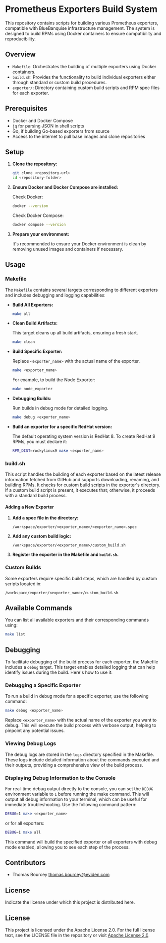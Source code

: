 # Prometheus Exporters Build System

This repository contains scripts for building various Prometheus exporters, compatible with BlueBanquise infrastructure management. The system is designed to build RPMs using Docker containers to ensure compatibility and reproducibility.

## Overview

- `Makefile`: Orchestrates the building of multiple exporters using Docker containers.
- `build.sh`: Provides the functionality to build individual exporters either through standard or custom build procedures.
- `exporter/`: Directory containing custom build scripts and RPM spec files for each exporter.

## Prerequisites

- Docker and Docker Compose
- `jq` for parsing JSON in shell scripts
- Go, if building Go-based exporters from source
- Access to the internet to pull base images and clone repositories

## Setup

1. **Clone the repository:**

    ```bash
    git clone <repository-url>
    cd <repository-folder>
    ```

2. **Ensure Docker and Docker Compose are installed:**

    Check Docker:

    ```bash
    docker --version
    ```

    Check Docker Compose:

    ```bash
    docker compose --version
    ```

3. **Prepare your environment:**

    It's recommended to ensure your Docker environment is clean by removing unused images and containers if necessary.

## Usage

### Makefile

The `Makefile` contains several targets corresponding to different exporters and includes debugging and logging capabilities:

- **Build All Exporters:**

    ```bash
    make all
    ```

- **Clean Build Artifacts:**

    This target cleans up all build artifacts, ensuring a fresh start.

    ```bash
    make clean
    ```

- **Build Specific Exporter:**

    Replace `<exporter_name>` with the actual name of the exporter.

    ```bash
    make <exporter_name>
    ```

    For example, to build the Node Exporter:

    ```bash
    make node_exporter
    ```

- **Debugging Builds:**

    Run builds in debug mode for detailed logging.

    ```bash
    make debug <exporter_name>
    ```

- **Build an exporter for a specific RedHat version:**

    The default operating system version is RedHat 8. To create RedHat 9 RPMs, you must declare it: 

    ```bash
    RPM_DIST=rockylinux9 make <exporter_name>
    ```

### build.sh

This script handles the building of each exporter based on the latest release information fetched from GitHub and supports downloading, renaming, and building RPMs. It checks for custom build scripts in the exporter's directory. If a custom build script is present, it executes that; otherwise, it proceeds with a standard build process.

#### Adding a New Exporter

1. **Add a spec file in the directory:**

    `/workspace/exporter/<exporter_name>/<exporter_name>.spec`

2. **Add any custom build logic:**

    `/workspace/exporter/<exporter_name>/custom_build.sh`

3. **Register the exporter in the Makefile and `build.sh`.**

### Custom Builds

Some exporters require specific build steps, which are handled by custom scripts located in:

```plaintext
/workspace/exporter/<exporter_name>/custom_build.sh
```

## Available Commands

You can list all available exporters and their corresponding commands using:

```bash
make list
```

## Debugging

To facilitate debugging of the build process for each exporter, the Makefile includes a `debug` target. This target enables detailed logging that can help identify issues during the build. Here's how to use it:

### Debugging a Specific Exporter

To run a build in debug mode for a specific exporter, use the following command:

```bash
make debug <exporter_name>
```

Replace `<exporter_name>` with the actual name of the exporter you want to debug. This will execute the build process with verbose output, helping to pinpoint any potential issues.

### Viewing Debug Logs

The debug logs are stored in the `logs` directory specified in the Makefile. These logs include detailed information about the commands executed and their outputs, providing a comprehensive view of the build process.


### Displaying Debug Information to the Console

For real-time debug output directly to the console, you can set the `DEBUG` environment variable to `1` before running the make command. This will output all debug information to your terminal, which can be useful for immediate troubleshooting. Use the following command pattern:

```bash
DEBUG=1 make <exporter_name>
```

or for all exporters:

```bash
DEBUG=1 make all
```

This command will build the specified exporter or all exporters with debug mode enabled, allowing you to see each step of the process.

## Contributors

- Thomas Bourcey <thomas.bourcey@eviden.com>

## License

Indicate the license under which this project is distributed here.


## License

This project is licensed under the Apache License 2.0. For the full license text, see the LICENSE file in the repository or visit [Apache License 2.0](https://www.apache.org/licenses/LICENSE-2.0).


